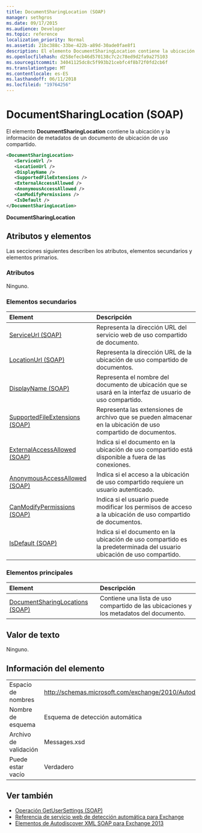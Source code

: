 ```yaml
---
title: DocumentSharingLocation (SOAP)
manager: sethgros
ms.date: 09/17/2015
ms.audience: Developer
ms.topic: reference
localization_priority: Normal
ms.assetid: 21bc388c-33be-422b-a89d-30ade0fae8f1
description: El elemento DocumentSharingLocation contiene la ubicación y la información de metadatos de un documento de ubicación de uso compartido.
ms.openlocfilehash: d258efecb46d570138c7c2c78ed9d2fa9a275103
ms.sourcegitcommit: 34041125dc8c5f993b21cebfc4f8b72f0fd2cb6f
ms.translationtype: MT
ms.contentlocale: es-ES
ms.lasthandoff: 06/11/2018
ms.locfileid: "19764256"
---
```

# <a name="documentsharinglocation-soap"></a>DocumentSharingLocation (SOAP)

El elemento **DocumentSharingLocation** contiene la ubicación y la información de metadatos de un documento de ubicación de uso compartido. 
  
```XML
<DocumentSharingLocation>
   <ServiceUrl />
   <LocationUrl />
   <DisplayName />
   <SupportedFileExtensions />
   <ExternalAccessAllowed />
   <AnonymousAccessAllowed />
   <CanModifyPermissions />
   <IsDefault />
</DocumentSharingLocation>
```

 **DocumentSharingLocation**
## <a name="attributes-and-elements"></a>Atributos y elementos

Las secciones siguientes describen los atributos, elementos secundarios y elementos primarios.
  
### <a name="attributes"></a>Atributos

Ninguno.
  
### <a name="child-elements"></a>Elementos secundarios

|**Element**|**Descripción**|
|:-----|:-----|
|[ServiceUrl (SOAP)](serviceurl-soap.md) <br/> |Representa la dirección URL del servicio web de uso compartido de documento.  <br/> |
|[LocationUrl (SOAP)](locationurl-soap.md) <br/> |Representa la dirección URL de la ubicación de uso compartido de documentos.  <br/> |
|[DisplayName (SOAP)](displayname-soap.md) <br/> |Representa el nombre del documento de ubicación que se usará en la interfaz de usuario de uso compartido.  <br/> |
|[SupportedFileExtensions (SOAP)](supportedfileextensions-soap.md) <br/> |Representa las extensiones de archivo que se pueden almacenar en la ubicación de uso compartido de documentos.  <br/> |
|[ExternalAccessAllowed (SOAP)](externalaccessallowed-soap.md) <br/> |Indica si el documento en la ubicación de uso compartido está disponible a fuera de las conexiones.  <br/> |
|[AnonymousAccessAllowed (SOAP)](anonymousaccessallowed-soap.md) <br/> |Indica si el acceso a la ubicación de uso compartido requiere un usuario autenticado.  <br/> |
|[CanModifyPermissions (SOAP)](canmodifypermissions-soap.md) <br/> |Indica si el usuario puede modificar los permisos de acceso a la ubicación de uso compartido de documentos.  <br/> |
|[IsDefault (SOAP)](isdefault-soap.md) <br/> |Indica si el documento en la ubicación de uso compartido es la predeterminada del usuario ubicación de uso compartido.  <br/> |
   
### <a name="parent-elements"></a>Elementos principales

|**Element**|**Descripción**|
|:-----|:-----|
|[DocumentSharingLocations (SOAP)](documentsharinglocations-soap.md) <br/> |Contiene una lista de uso compartido de las ubicaciones y los metadatos del documento.  <br/> |
   
## <a name="text-value"></a>Valor de texto

Ninguno.
  
## <a name="element-information"></a>Información del elemento

|||
|:-----|:-----|
|Espacio de nombres  <br/> |http://schemas.microsoft.com/exchange/2010/Autodiscover  <br/> |
|Nombre de esquema  <br/> |Esquema de detección automática  <br/> |
|Archivo de validación  <br/> |Messages.xsd  <br/> |
|Puede estar vacío  <br/> |Verdadero  <br/> |
   
## <a name="see-also"></a>Ver también

- [Operación GetUserSettings (SOAP)](getusersettings-operation-soap.md)
- [Referencia de servicio web de detección automática para Exchange](autodiscover-web-service-reference-for-exchange.md)
- [Elementos de Autodiscover XML SOAP para Exchange 2013](soap-autodiscover-xml-elements-for-exchange-2013.md)

